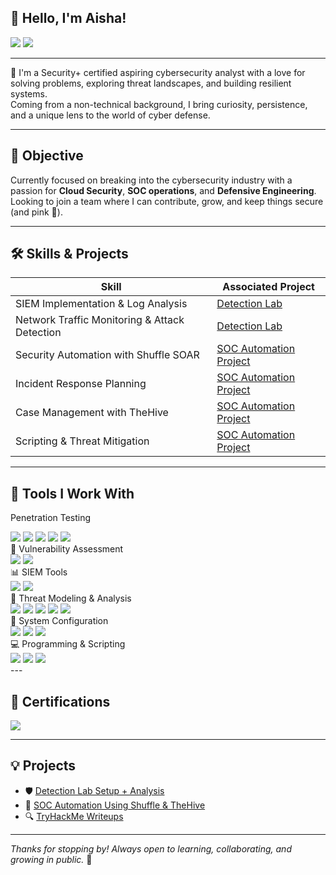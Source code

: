 ## 🌸 Hello, I'm Aisha!

<a href="https://www.linkedin.com/in/aisha-kazi339/"><img src="https://img.shields.io/badge/-LinkedIn-E440AA?&style=for-the-badge&logo=linkedin&logoColor=white" /></a>
<a href="mailto:aishakazi031@gmail.com"><img src="https://img.shields.io/badge/-Email-FF69B4?&style=for-the-badge&logo=gmail&logoColor=white" /></a>

---

🌼 I'm a Security+ certified aspiring cybersecurity analyst with a love for solving problems, exploring threat landscapes, and building resilient systems.  
Coming from a non-technical background, I bring curiosity, persistence, and a unique lens to the world of cyber defense.

---

## 🎯 Objective

Currently focused on breaking into the cybersecurity industry with a passion for **Cloud Security**, **SOC operations**, and **Defensive Engineering**.  
Looking to join a team where I can contribute, grow, and keep things secure (and pink 🌸).

---

## 🛠️ Skills & Projects

| **Skill**                                     | **Associated Project**                                                                 |
|----------------------------------------------|----------------------------------------------------------------------------------------|
| SIEM Implementation & Log Analysis           | [Detection Lab](https://github.com/yourusername/detection-lab-notes)                  |
| Network Traffic Monitoring & Attack Detection| [Detection Lab](https://github.com/yourusername/detection-lab-notes)                  |
| Security Automation with Shuffle SOAR        | [SOC Automation Project](https://github.com/yourusername/soc-automation-lab)          |
| Incident Response Planning                   | [SOC Automation Project](https://github.com/yourusername/soc-automation-lab)          |
| Case Management with TheHive                 | [SOC Automation Project](https://github.com/yourusername/soc-automation-lab)          |
| Scripting & Threat Mitigation                | [SOC Automation Project](https://github.com/yourusername/soc-automation-lab)          |

---

## 🧰 Tools I Work With

Penetration Testing
<div> <img src="https://img.shields.io/badge/-Nmap-FF69B4?&style=for-the-badge&logo=gnu-bash&logoColor=white" /> <img src="https://img.shields.io/badge/-Burp_Suite-FB007B?&style=for-the-badge&logo=PortSwigger&logoColor=white" /> <img src="https://img.shields.io/badge/-Metasploit-FF69B4?&style=for-the-badge&logo=Metasploit&logoColor=white" /> <img src="https://img.shields.io/badge/-Nikto-FFB6C1?&style=for-the-badge&logo=security&logoColor=white" /> <img src="https://img.shields.io/badge/-OWASP_ZAP-E75480?&style=for-the-badge&logo=OWASP&logoColor=white" /> </div>
🧪 Vulnerability Assessment
<div> <img src="https://img.shields.io/badge/-Nessus-FF69B4?&style=for-the-badge&logo=Tenable&logoColor=white" /> <img src="https://img.shields.io/badge/-OpenVAS-FF1493?&style=for-the-badge&logoColor=white" /> </div>
📊 SIEM Tools
<div> <img src="https://img.shields.io/badge/-Splunk-FFC0CB?&style=for-the-badge&logo=Splunk&logoColor=black" /> <img src="https://img.shields.io/badge/-Chronicle-FF69B4?&style=for-the-badge&logo=Google&logoColor=white" /> </div>
🧠 Threat Modeling & Analysis
<div> <img src="https://img.shields.io/badge/-Microsoft_STRIDE-DB7093?&style=for-the-badge&logo=Microsoft&logoColor=white" /> <img src="https://img.shields.io/badge/-Wireshark-FF69B4?&style=for-the-badge&logo=Wireshark&logoColor=white" /> <img src="https://img.shields.io/badge/-PEStudio-FC5CBA?&style=for-the-badge&logoColor=white" /> <img src="https://img.shields.io/badge/-HashMyFiles-FFB6C1?&style=for-the-badge&logoColor=white" /> <img src="https://img.shields.io/badge/-HxD-FF69B4?&style=for-the-badge&logoColor=white" /> </div>
🧰 System Configuration
<div> <img src="https://img.shields.io/badge/-Microsoft_365-FF69B4?&style=for-the-badge&logo=Microsoft&logoColor=white" /> <img src="https://img.shields.io/badge/-Windows_Firewall-FF1493?&style=for-the-badge&logo=windows&logoColor=white" /> <img src="https://img.shields.io/badge/-Router_ACLs-FFC0CB?&style=for-the-badge&logo=networking&logoColor=white" /> </div>
💻 Programming & Scripting
<div> <img src="https://img.shields.io/badge/-Python-FF69B4?&style=for-the-badge&logo=python&logoColor=white" /> <img src="https://img.shields.io/badge/-Bash-FF69B4?&style=for-the-badge&logo=gnu-bash&logoColor=white" /> <img src="https://img.shields.io/badge/-Java-FF69B4?&style=for-the-badge&logo=java&logoColor=white" /> </div>
---

## 📜 Certifications

<div>
<img src="https://img.shields.io/badge/-Security%2B-FF69B4?&style=for-the-badge&logo=CompTIA&logoColor=white" />
<!-- Add others only if applicable -->
</div>

---

## 💡 Projects

- 🛡️ [Detection Lab Setup + Analysis](https://github.com/yourusername/detection-lab-notes)  
- 🤖 [SOC Automation Using Shuffle & TheHive](https://github.com/yourusername/soc-automation-lab)  
- 🔍 [TryHackMe Writeups](https://github.com/yourusername/tryhackme-journal)

---

_Thanks for stopping by! Always open to learning, collaborating, and growing in public._ 🌸  


<!--
**aisha889/aisha889** is a ✨ _special_ ✨ repository because its `README.md` (this file) appears on your GitHub profile.

Here are some ideas to get you started:

- 🔭 I’m currently working on ...
- 🌱 I’m currently learning ...
- 👯 I’m looking to collaborate on ...
- 🤔 I’m looking for help with ...
- 💬 Ask me about ...
- 📫 How to reach me: ...
- 😄 Pronouns: ...
- ⚡ Fun fact: ...
-->
